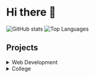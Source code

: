 # Hi there 👋
![GitHub stats](https://github-readme-stats.vercel.app/api?username=quantik-git&count_private=true&show_icons=true&theme=tokyonight)
![Top Languages](https://github-readme-stats.vercel.app/api/top-langs/?username=quantik-git&layout=compact&theme=tokyonight)

## Projects

<details>
<summary>Web Development</summary>

 - Put an **empty line** after the `<summary>` block.
 
</details>

<details>
<summary>College</summary>

 - Put an **empty line** after the `<summary>` block
 
</details>
